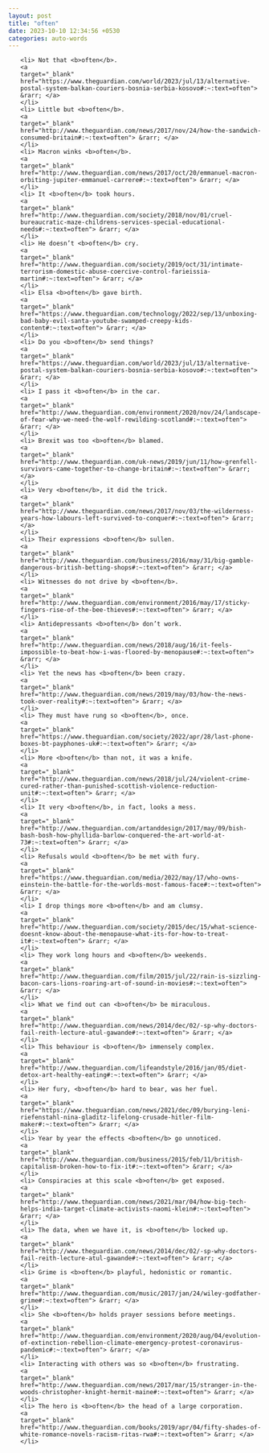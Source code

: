 ```yaml
---
layout: post
title: "often"
date: 2023-10-10 12:34:56 +0530
categories: auto-words
---
```

<ol>

    <li> Not that <b>often</b>.
    <a 
    target="_blank" 
    href="https://www.theguardian.com/world/2023/jul/13/alternative-postal-system-balkan-couriers-bosnia-serbia-kosovo#:~:text=often"> &rarr; </a>
    </li>
    <li> Little but <b>often</b>.
    <a 
    target="_blank" 
    href="http://www.theguardian.com/news/2017/nov/24/how-the-sandwich-consumed-britain#:~:text=often"> &rarr; </a>
    </li>
    <li> Macron winks <b>often</b>.
    <a 
    target="_blank" 
    href="http://www.theguardian.com/news/2017/oct/20/emmanuel-macron-orbiting-jupiter-emmanuel-carrere#:~:text=often"> &rarr; </a>
    </li>
    <li> It <b>often</b> took hours.
    <a 
    target="_blank" 
    href="http://www.theguardian.com/society/2018/nov/01/cruel-bureaucratic-maze-childrens-services-special-educational-needs#:~:text=often"> &rarr; </a>
    </li>
    <li> He doesn’t <b>often</b> cry.
    <a 
    target="_blank" 
    href="http://www.theguardian.com/society/2019/oct/31/intimate-terrorism-domestic-abuse-coercive-control-farieissia-martin#:~:text=often"> &rarr; </a>
    </li>
    <li> Elsa <b>often</b> gave birth.
    <a 
    target="_blank" 
    href="https://www.theguardian.com/technology/2022/sep/13/unboxing-bad-baby-evil-santa-youtube-swamped-creepy-kids-content#:~:text=often"> &rarr; </a>
    </li>
    <li> Do you <b>often</b> send things?
    <a 
    target="_blank" 
    href="https://www.theguardian.com/world/2023/jul/13/alternative-postal-system-balkan-couriers-bosnia-serbia-kosovo#:~:text=often"> &rarr; </a>
    </li>
    <li> I pass it <b>often</b> in the car.
    <a 
    target="_blank" 
    href="http://www.theguardian.com/environment/2020/nov/24/landscape-of-fear-why-we-need-the-wolf-rewilding-scotland#:~:text=often"> &rarr; </a>
    </li>
    <li> Brexit was too <b>often</b> blamed.
    <a 
    target="_blank" 
    href="http://www.theguardian.com/uk-news/2019/jun/11/how-grenfell-survivors-came-together-to-change-britain#:~:text=often"> &rarr; </a>
    </li>
    <li> Very <b>often</b>, it did the trick.
    <a 
    target="_blank" 
    href="http://www.theguardian.com/news/2017/nov/03/the-wilderness-years-how-labours-left-survived-to-conquer#:~:text=often"> &rarr; </a>
    </li>
    <li> Their expressions <b>often</b> sullen.
    <a 
    target="_blank" 
    href="http://www.theguardian.com/business/2016/may/31/big-gamble-dangerous-british-betting-shops#:~:text=often"> &rarr; </a>
    </li>
    <li> Witnesses do not drive by <b>often</b>.
    <a 
    target="_blank" 
    href="http://www.theguardian.com/environment/2016/may/17/sticky-fingers-rise-of-the-bee-thieves#:~:text=often"> &rarr; </a>
    </li>
    <li> Antidepressants <b>often</b> don’t work.
    <a 
    target="_blank" 
    href="http://www.theguardian.com/news/2018/aug/16/it-feels-impossible-to-beat-how-i-was-floored-by-menopause#:~:text=often"> &rarr; </a>
    </li>
    <li> Yet the news has <b>often</b> been crazy.
    <a 
    target="_blank" 
    href="http://www.theguardian.com/news/2019/may/03/how-the-news-took-over-reality#:~:text=often"> &rarr; </a>
    </li>
    <li> They must have rung so <b>often</b>, once.
    <a 
    target="_blank" 
    href="https://www.theguardian.com/society/2022/apr/28/last-phone-boxes-bt-payphones-uk#:~:text=often"> &rarr; </a>
    </li>
    <li> More <b>often</b> than not, it was a knife.
    <a 
    target="_blank" 
    href="http://www.theguardian.com/news/2018/jul/24/violent-crime-cured-rather-than-punished-scottish-violence-reduction-unit#:~:text=often"> &rarr; </a>
    </li>
    <li> It very <b>often</b>, in fact, looks a mess.
    <a 
    target="_blank" 
    href="http://www.theguardian.com/artanddesign/2017/may/09/bish-bash-bosh-how-phyllida-barlow-conquered-the-art-world-at-73#:~:text=often"> &rarr; </a>
    </li>
    <li> Refusals would <b>often</b> be met with fury.
    <a 
    target="_blank" 
    href="https://www.theguardian.com/media/2022/may/17/who-owns-einstein-the-battle-for-the-worlds-most-famous-face#:~:text=often"> &rarr; </a>
    </li>
    <li> I drop things more <b>often</b> and am clumsy.
    <a 
    target="_blank" 
    href="http://www.theguardian.com/society/2015/dec/15/what-science-doesnt-know-about-the-menopause-what-its-for-how-to-treat-it#:~:text=often"> &rarr; </a>
    </li>
    <li> They work long hours and <b>often</b> weekends.
    <a 
    target="_blank" 
    href="http://www.theguardian.com/film/2015/jul/22/rain-is-sizzling-bacon-cars-lions-roaring-art-of-sound-in-movies#:~:text=often"> &rarr; </a>
    </li>
    <li> What we find out can <b>often</b> be miraculous.
    <a 
    target="_blank" 
    href="http://www.theguardian.com/news/2014/dec/02/-sp-why-doctors-fail-reith-lecture-atul-gawande#:~:text=often"> &rarr; </a>
    </li>
    <li> This behaviour is <b>often</b> immensely complex.
    <a 
    target="_blank" 
    href="http://www.theguardian.com/lifeandstyle/2016/jan/05/diet-detox-art-healthy-eating#:~:text=often"> &rarr; </a>
    </li>
    <li> Her fury, <b>often</b> hard to bear, was her fuel.
    <a 
    target="_blank" 
    href="https://www.theguardian.com/news/2021/dec/09/burying-leni-riefenstahl-nina-gladitz-lifelong-crusade-hitler-film-maker#:~:text=often"> &rarr; </a>
    </li>
    <li> Year by year the effects <b>often</b> go unnoticed.
    <a 
    target="_blank" 
    href="http://www.theguardian.com/business/2015/feb/11/british-capitalism-broken-how-to-fix-it#:~:text=often"> &rarr; </a>
    </li>
    <li> Conspiracies at this scale <b>often</b> get exposed.
    <a 
    target="_blank" 
    href="http://www.theguardian.com/news/2021/mar/04/how-big-tech-helps-india-target-climate-activists-naomi-klein#:~:text=often"> &rarr; </a>
    </li>
    <li> The data, when we have it, is <b>often</b> locked up.
    <a 
    target="_blank" 
    href="http://www.theguardian.com/news/2014/dec/02/-sp-why-doctors-fail-reith-lecture-atul-gawande#:~:text=often"> &rarr; </a>
    </li>
    <li> Grime is <b>often</b> playful, hedonistic or romantic.
    <a 
    target="_blank" 
    href="http://www.theguardian.com/music/2017/jan/24/wiley-godfather-grime#:~:text=often"> &rarr; </a>
    </li>
    <li> She <b>often</b> holds prayer sessions before meetings.
    <a 
    target="_blank" 
    href="http://www.theguardian.com/environment/2020/aug/04/evolution-of-extinction-rebellion-climate-emergency-protest-coronavirus-pandemic#:~:text=often"> &rarr; </a>
    </li>
    <li> Interacting with others was so <b>often</b> frustrating.
    <a 
    target="_blank" 
    href="http://www.theguardian.com/news/2017/mar/15/stranger-in-the-woods-christopher-knight-hermit-maine#:~:text=often"> &rarr; </a>
    </li>
    <li> The hero is <b>often</b> the head of a large corporation.
    <a 
    target="_blank" 
    href="http://www.theguardian.com/books/2019/apr/04/fifty-shades-of-white-romance-novels-racism-ritas-rwa#:~:text=often"> &rarr; </a>
    </li>